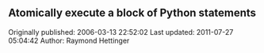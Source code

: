 ## Atomically execute a block of Python statements

Originally published: 2006-03-13 22:52:02
Last updated: 2011-07-27 05:04:42
Author: Raymond Hettinger

<removed>